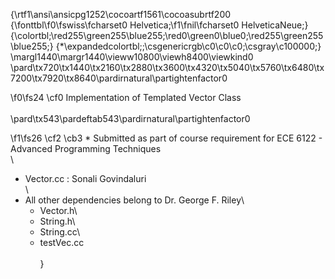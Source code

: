 {\rtf1\ansi\ansicpg1252\cocoartf1561\cocoasubrtf200
{\fonttbl\f0\fswiss\fcharset0 Helvetica;\f1\fnil\fcharset0 HelveticaNeue;}
{\colortbl;\red255\green255\blue255;\red0\green0\blue0;\red255\green255\blue255;}
{\*\expandedcolortbl;;\csgenericrgb\c0\c0\c0;\csgray\c100000;}
\margl1440\margr1440\vieww10800\viewh8400\viewkind0
\pard\tx720\tx1440\tx2160\tx2880\tx3600\tx4320\tx5040\tx5760\tx6480\tx7200\tx7920\tx8640\pardirnatural\partightenfactor0

\f0\fs24 \cf0 Implementation of Templated Vector Class\
\
\pard\tx543\pardeftab543\pardirnatural\partightenfactor0

\f1\fs26 \cf2 \cb3 * Submitted as part of course requirement for ECE 6122 - Advanced Programming Techniques\
\
* Vector.cc : Sonali Govindaluri\
\
* All other dependencies belong to Dr. George F. Riley\
	* Vector.h\
	* String.h\
	* String.cc\
	* testVec.cc\
\
}